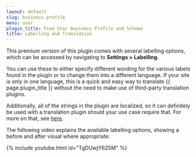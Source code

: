 ```yaml
---
layout: default
slug: business-profile
menu: user
plugin_title: Five Star Business Profile and Schema
title: Labelling and Translation 
---
```

This premium version of this plugin comes with several labelling options, which can be accessed by navigating to **Settings > Labelling**.

You can use these to either specify different wording for the various labels found in the plugin or to change them into a different language. If your site is only in one language, this is a quick and easy way to translate {{ page.plugin_title }} without the need to make use of third-party translation plugins.

Additionally, all of the strings in the plugin are localized, so it can definitely be used with a translation plugin should your use case require that. For more on that, see [here](translating).

The following video explains the available labelling options, showing a before and after visual where appropriate:

{% include youtube.html id="TgDUwjY625M" %}